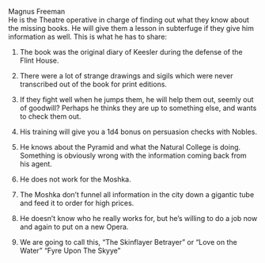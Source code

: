   
  

Magnus Freeman  
He is the Theatre operative in charge of finding out what they know about the missing books. He will give them a lesson in subterfuge if they give him information as well. This is what he has to share:

1.  The book was the original diary of Keesler during the defense of the Flint House.
    
2.  There were a lot of strange drawings and sigils which were never transcribed out of the book for print editions.
    
3.  If they fight well when he jumps them, he will help them out, seemly out of goodwill? Perhaps he thinks they are up to something else, and wants to check them out.
    
4.  His training will give you a 1d4 bonus on persuasion checks with Nobles.
    
5.  He knows about the Pyramid and what the Natural College is doing. Something is obviously wrong with the information coming back from his agent.
    
6.  He does not work for the Moshka.
    
7.  The Moshka don’t funnel all information in the city down a gigantic tube and feed it to order for high prices.
    
8.  He doesn’t know who he really works for, but he’s willing to do a job now and again to put on a new Opera.
    
9.  We are going to call this, “The Skinflayer Betrayer” or “Love on the Water” “Fyre Upon The Skyye”